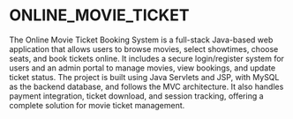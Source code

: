 # ONLINE_MOVIE_TICKET
 The Online Movie Ticket Booking System is a full-stack Java-based web application that allows users to browse movies, select showtimes, choose seats, and book tickets online. It includes a secure login/register system for users and an admin portal to manage movies, view bookings, and update ticket status. The project is built using Java Servlets and JSP, with MySQL as the backend database, and follows the MVC architecture. It also handles payment integration, ticket download, and session tracking, offering a complete solution for movie ticket management.
